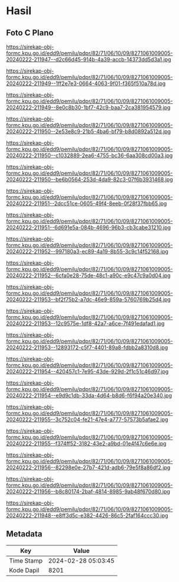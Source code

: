 # Hasil

## Foto C Plano

https://sirekap-obj-formc.kpu.go.id/edd9/pemilu/pdpr/82/71/06/10/09/8271061009005-20240222-211947--d2c66d45-914b-4a39-accb-14373dd5d3a1.jpg

https://sirekap-obj-formc.kpu.go.id/edd9/pemilu/pdpr/82/71/06/10/09/8271061009005-20240222-211949--1ff2e7e3-0664-4063-9f01-f365f510a78d.jpg

https://sirekap-obj-formc.kpu.go.id/edd9/pemilu/pdpr/82/71/06/10/09/8271061009005-20240222-211949--8e0c8b30-1bf7-42c9-baa7-2ca381954579.jpg

https://sirekap-obj-formc.kpu.go.id/edd9/pemilu/pdpr/82/71/06/10/09/8271061009005-20240222-211950--2e53e8c9-21b5-4ba6-bf79-b8d0892a512d.jpg

https://sirekap-obj-formc.kpu.go.id/edd9/pemilu/pdpr/82/71/06/10/09/8271061009005-20240222-211950--c1032889-2ea6-4755-bc36-6aa308cd00a3.jpg

https://sirekap-obj-formc.kpu.go.id/edd9/pemilu/pdpr/82/71/06/10/09/8271061009005-20240222-211950--be6b0564-253d-4da9-82c3-07f6b3931468.jpg

https://sirekap-obj-formc.kpu.go.id/edd9/pemilu/pdpr/82/71/06/10/09/8271061009005-20240222-211951--2dcc51ce-0605-49f4-8eeb-0f28f37fbb65.jpg

https://sirekap-obj-formc.kpu.go.id/edd9/pemilu/pdpr/82/71/06/10/09/8271061009005-20240222-211951--6d691e5a-084b-4696-96b3-cb3cabe31210.jpg

https://sirekap-obj-formc.kpu.go.id/edd9/pemilu/pdpr/82/71/06/10/09/8271061009005-20240222-211952--997180a3-ec89-4a19-8b55-3c9c14f52168.jpg

https://sirekap-obj-formc.kpu.go.id/edd9/pemilu/pdpr/82/71/06/10/09/8271061009005-20240222-211952--6cfa0e28-75de-48c1-a90c-e9c47c9a0d04.jpg

https://sirekap-obj-formc.kpu.go.id/edd9/pemilu/pdpr/82/71/06/10/09/8271061009005-20240222-211953--bf2f75b2-a7dc-46e9-859a-5760769b25d4.jpg

https://sirekap-obj-formc.kpu.go.id/edd9/pemilu/pdpr/82/71/06/10/09/8271061009005-20240222-211953--12c9575e-1df8-42a7-a6ce-7f491edafad1.jpg

https://sirekap-obj-formc.kpu.go.id/edd9/pemilu/pdpr/82/71/06/10/09/8271061009005-20240222-211953--12893172-c5f7-4401-89a8-fdbb2a8310d8.jpg

https://sirekap-obj-formc.kpu.go.id/edd9/pemilu/pdpr/82/71/06/10/09/8271061009005-20240222-211954--420457c1-7e95-43de-929d-2f1c51c46d97.jpg

https://sirekap-obj-formc.kpu.go.id/edd9/pemilu/pdpr/82/71/06/10/09/8271061009005-20240222-211954--e9d9c1db-33da-4d64-b8d6-f6f94a20e340.jpg

https://sirekap-obj-formc.kpu.go.id/edd9/pemilu/pdpr/82/71/06/10/09/8271061009005-20240222-211955--3c752c04-fe21-47e4-a777-57573b5afae2.jpg

https://sirekap-obj-formc.kpu.go.id/edd9/pemilu/pdpr/82/71/06/10/09/8271061009005-20240222-211955--f374ff52-3182-43e2-a9bd-01e4f47c6e6e.jpg

https://sirekap-obj-formc.kpu.go.id/edd9/pemilu/pdpr/82/71/06/10/09/8271061009005-20240222-211956--82298e0e-27b7-421d-adb6-79e5f8a86df2.jpg

https://sirekap-obj-formc.kpu.go.id/edd9/pemilu/pdpr/82/71/06/10/09/8271061009005-20240222-211956--b8c80174-2baf-4814-8985-9ab48f670d80.jpg

https://sirekap-obj-formc.kpu.go.id/edd9/pemilu/pdpr/82/71/06/10/09/8271061009005-20240222-211948--e8ff3d5c-e382-4426-86c5-2faf164ccc30.jpg


## Metadata

| Key        | Value               |
| ---------- | ------------------- |
| Time Stamp | 2024-02-28 05:03:45 |
| Kode Dapil | 8201                |



